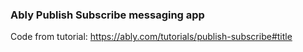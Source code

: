 ### Ably Publish Subscribe messaging app

Code from tutorial: https://ably.com/tutorials/publish-subscribe#title
